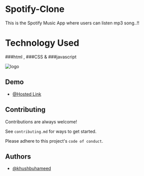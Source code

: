 
# Spotify-Clone
This is the Spotify Music App where users can listen mp3 song..!!




# Technology Used

 ###html , ###CSS  & ###javascript




![logo](https://e7.pngegg.com/pngimages/251/335/png-clipart-website-development-html-cascading-style-sheets-javascript-css3-html-logo-web-design-text-thumbnail.png)

## Demo


- [@Hosted Link](https://khushbuhameed.github.io/Spotify-Clone/)
## Contributing

Contributions are always welcome!

See `contributing.md` for ways to get started.

Please adhere to this project's `code of conduct`.


## Authors

- [@khushbuhameed](https://github.com/khushbuhameed)


